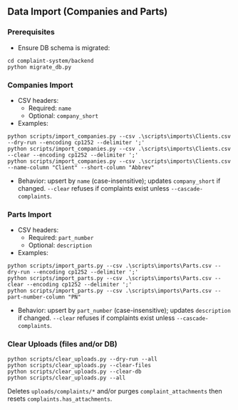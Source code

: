 ## Data Import (Companies and Parts)

### Prerequisites
- Ensure DB schema is migrated:
```
cd complaint-system/backend
python migrate_db.py
```

### Companies Import
- CSV headers:
  - Required: `name`
  - Optional: `company_short`
- Examples:
```
python scripts/import_companies.py --csv .\scripts\imports\Clients.csv --dry-run --encoding cp1252 --delimiter ';'
python scripts/import_companies.py --csv .\scripts\imports\Clients.csv --clear --encoding cp1252 --delimiter ';'
python scripts/import_companies.py --csv .\scripts\imports\Clients.csv --name-column "Client" --short-column "Abbrev"
```
- Behavior: upsert by `name` (case-insensitive); updates `company_short` if changed. `--clear` refuses if complaints exist unless `--cascade-complaints`.

### Parts Import
- CSV headers:
  - Required: `part_number`
  - Optional: `description`
- Examples:
```
python scripts/import_parts.py --csv .\scripts\imports\Parts.csv --dry-run --encoding cp1252 --delimiter ';'
python scripts/import_parts.py --csv .\scripts\imports\Parts.csv --clear --encoding cp1252 --delimiter ';'
python scripts/import_parts.py --csv .\scripts\imports\Parts.csv --part-number-column "PN"
```
- Behavior: upsert by `part_number` (case-insensitive); updates `description` if changed. `--clear` refuses if complaints exist unless `--cascade-complaints`.

### Clear Uploads (files and/or DB)
```
python scripts/clear_uploads.py --dry-run --all
python scripts/clear_uploads.py --clear-files
python scripts/clear_uploads.py --clear-db
python scripts/clear_uploads.py --all
```
Deletes `uploads/complaints/*` and/or purges `complaint_attachments` then resets `complaints.has_attachments`.


